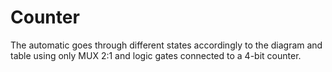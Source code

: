 # Counter
The automatic goes through different states accordingly to the diagram and table using only MUX 2:1 and logic gates connected to a 4-bit counter.
